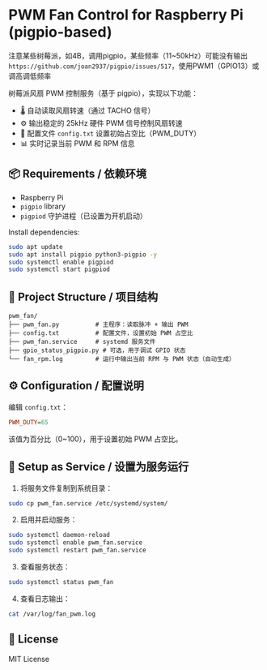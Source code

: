 
# PWM Fan Control for Raspberry Pi (pigpio-based)

注意某些树莓派，如4B，调用pigpio，某些频率（11~50kHz）可能没有输出`https://github.com/joan2937/pigpio/issues/517`，使用PWM1（GPIO13）或调高调低频率

树莓派风扇 PWM 控制服务（基于 pigpio），实现以下功能：

- 🌡️ 自动读取风扇转速（通过 TACHO 信号）
- ⚙️ 输出稳定的 25kHz 硬件 PWM 信号控制风扇转速
- 📝 配置文件 `config.txt` 设置初始占空比（PWM_DUTY）
- 📊 实时记录当前 PWM 和 RPM 信息

## 📦 Requirements / 依赖环境

- Raspberry Pi
- `pigpio` library
- `pigpiod` 守护进程（已设置为开机启动）

Install dependencies:

```bash
sudo apt update
sudo apt install pigpio python3-pigpio -y
sudo systemctl enable pigpiod
sudo systemctl start pigpiod
```

## 📁 Project Structure / 项目结构

```
pwm_fan/
├── pwm_fan.py          # 主程序：读取脉冲 + 输出 PWM
├── config.txt          # 配置文件，设置初始 PWM 占空比
├── pwm_fan.service     # systemd 服务文件
├── gpio_status_pigpio.py # 可选，用于调试 GPIO 状态
└── fan_rpm.log         # 运行中输出当前 RPM 与 PWM 状态（自动生成）
```

## ⚙️ Configuration / 配置说明

编辑 `config.txt`：

```ini
PWM_DUTY=65
```

该值为百分比（0~100），用于设置初始 PWM 占空比。

## 🚀 Setup as Service / 设置为服务运行

1. 将服务文件复制到系统目录：

```bash
sudo cp pwm_fan.service /etc/systemd/system/
```

2. 启用并启动服务：

```bash
sudo systemctl daemon-reload
sudo systemctl enable pwm_fan.service
sudo systemctl restart pwm_fan.service
```

3. 查看服务状态：

```bash
sudo systemctl status pwm_fan
```

4. 查看日志输出：

```bash
cat /var/log/fan_pwm.log
```

## 📜 License

MIT License
